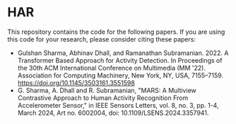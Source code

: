 # HAR

This repository contains the code for the following papers. If you are using this code for your research, please consider citing these papers:

- Gulshan Sharma, Abhinav Dhall, and Ramanathan Subramanian. 2022. A Transformer Based Approach for Activity Detection. In Proceedings of the 30th ACM International Conference on Multimedia (MM '22). Association for Computing Machinery, New York, NY, USA, 7155–7159. https://doi.org/10.1145/3503161.3551598 
- G. Sharma, A. Dhall and R. Subramanian, "MARS: A Multiview Contrastive Approach to Human Activity Recognition From Accelerometer Sensor," in IEEE Sensors Letters, vol. 8, no. 3, pp. 1-4, March 2024, Art no. 6002004, doi: 10.1109/LSENS.2024.3357941.
